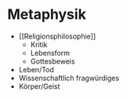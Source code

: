 # Metaphysik

- [[Religionsphilosophie]]
    - Kritik
    - Lebensform
    - Gottesbeweis
- Leben/Tod
- Wissenschaftlich fragwürdiges
- Körper/Geist